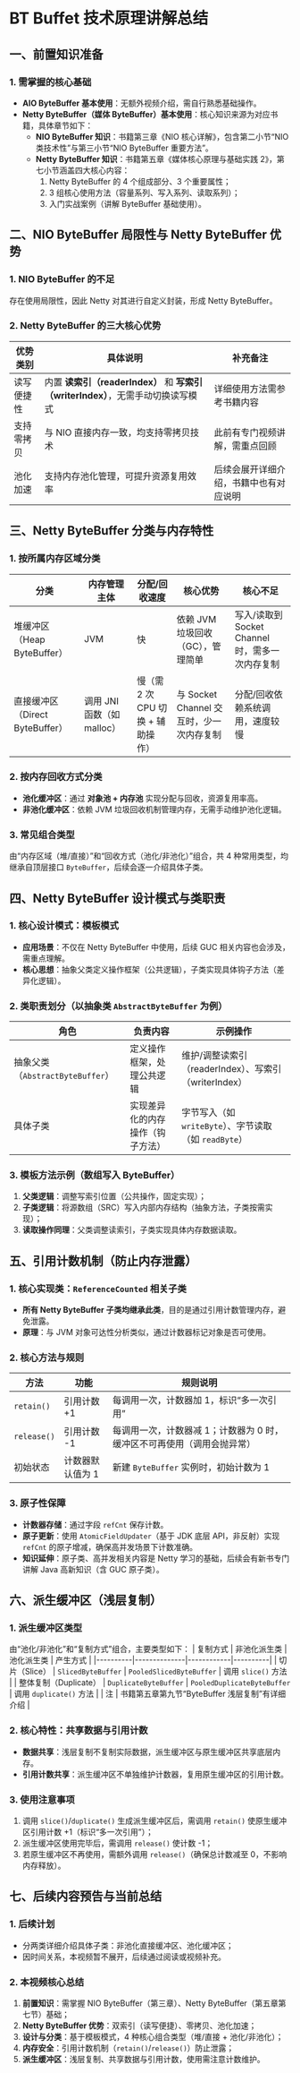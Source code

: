 # BT Buffet 技术原理讲解总结
## 一、前置知识准备
### 1. 需掌握的核心基础
- **AIO ByteBuffer 基本使用**：无额外视频介绍，需自行熟悉基础操作。
- **Netty ByteBuffer（媒体 ByteBuffer）基本使用**：核心知识来源为对应书籍，具体章节如下：
  - **NIO ByteBuffer 知识**：书籍第三章《NIO 核心详解》，包含第二小节“NIO 类技术性”与第三小节“NIO ByteBuffer 重要方法”。
  - **Netty ByteBuffer 知识**：书籍第五章《媒体核心原理与基础实践 2》，第七小节涵盖四大核心内容：
    1. Netty ByteBuffer 的 4 个组成部分、3 个重要属性；
    2. 3 组核心使用方法（容量系列、写入系列、读取系列）；
    3. 入门实战案例（讲解 ByteBuffer 基础使用）。


## 二、NIO ByteBuffer 局限性与 Netty ByteBuffer 优势
### 1. NIO ByteBuffer 的不足
存在使用局限性，因此 Netty 对其进行自定义封装，形成 Netty ByteBuffer。

### 2. Netty ByteBuffer 的三大核心优势
| 优势类别 | 具体说明 | 补充备注 |
|----------|----------|----------|
| 读写便捷性 | 内置 **读索引（readerIndex）** 和 **写索引（writerIndex）**，无需手动切换读写模式 | 详细使用方法需参考书籍内容 |
| 支持零拷贝 | 与 NIO 直接内存一致，均支持零拷贝技术 | 此前有专门视频讲解，需重点回顾 |
| 池化加速 | 支持内存池化管理，可提升资源复用效率 | 后续会展开详细介绍，书籍中也有对应说明 |


## 三、Netty ByteBuffer 分类与内存特性
### 1. 按所属内存区域分类
| 分类 | 内存管理主体 | 分配/回收速度 | 核心优势 | 核心不足 |
|------|--------------|----------------|----------|----------|
| 堆缓冲区（Heap ByteBuffer） | JVM | 快 | 依赖 JVM 垃圾回收（GC），管理简单 | 写入/读取到 Socket Channel 时，需多一次内存复制 |
| 直接缓冲区（Direct ByteBuffer） | 调用 JNI 函数（如 malloc） | 慢（需 2 次 CPU 切换 + 辅助操作） | 与 Socket Channel 交互时，少一次内存复制 | 分配/回收依赖系统调用，速度较慢 |

### 2. 按内存回收方式分类
- **池化缓冲区**：通过 **对象池 + 内存池** 实现分配与回收，资源复用率高。
- **非池化缓冲区**：依赖 JVM 垃圾回收机制管理内存，无需手动维护池化逻辑。

### 3. 常见组合类型
由“内存区域（堆/直接）”和“回收方式（池化/非池化）”组合，共 4 种常用类型，均继承自顶层接口 `ByteBuffer`，后续会逐一介绍具体子类。


## 四、Netty ByteBuffer 设计模式与类职责
### 1. 核心设计模式：模板模式
- **应用场景**：不仅在 Netty ByteBuffer 中使用，后续 GUC 相关内容也会涉及，需重点理解。
- **核心思想**：抽象父类定义操作框架（公共逻辑），子类实现具体钩子方法（差异化逻辑）。

### 2. 类职责划分（以抽象类 `AbstractByteBuffer` 为例）
| 角色 | 负责内容 | 示例操作 |
|------|----------|----------|
| 抽象父类（`AbstractByteBuffer`） | 定义操作框架，处理公共逻辑 | 维护/调整读索引（readerIndex）、写索引（writerIndex） |
| 具体子类 | 实现差异化的内存操作（钩子方法） | 字节写入（如 `writeByte`）、字节读取（如 `readByte`） |

### 3. 模板方法示例（数组写入 ByteBuffer）
1. **父类逻辑**：调整写索引位置（公共操作，固定实现）；
2. **子类逻辑**：将源数组（SRC）写入内部内存结构（抽象方法，子类按需实现）；
3. **读取操作同理**：父类调整读索引，子类实现具体内存数据读取。


## 五、引用计数机制（防止内存泄露）
### 1. 核心实现类：`ReferenceCounted` 相关子类
- **所有 Netty ByteBuffer 子类均继承此类**，目的是通过引用计数管理内存，避免泄露。
- **原理**：与 JVM 对象可达性分析类似，通过计数器标记对象是否可使用。

### 2. 核心方法与规则
| 方法 | 功能 | 规则说明 |
|------|------|----------|
| `retain()` | 引用计数 +1 | 每调用一次，计数器加 1，标识“多一次引用” |
| `release()` | 引用计数 -1 | 每调用一次，计数器减 1；计数器为 0 时，缓冲区不可再使用（调用会抛异常） |
| 初始状态 | 计数器默认值为 1 | 新建 `ByteBuffer` 实例时，初始计数为 1 |

### 3. 原子性保障
- **计数器存储**：通过字段 `refCnt` 保存计数。
- **原子更新**：使用 `AtomicFieldUpdater`（基于 JDK 底层 API，非反射）实现 `refCnt` 的原子增减，确保高并发场景下计数准确。
- **知识延伸**：原子类、高并发相关内容是 Netty 学习的基础，后续会有新书专门讲解 Java 高新知识（含 GUC 原子类）。


## 六、派生缓冲区（浅层复制）
### 1. 派生缓冲区类型
由“池化/非池化”和“复制方式”组合，主要类型如下：
| 复制方式 | 非池化派生类 | 池化派生类 | 产生方式 |
|----------|--------------|------------|----------|
| 切片（Slice） | `SlicedByteBuffer` | `PooledSlicedByteBuffer` | 调用 `slice()` 方法 |
| 整体复制（Duplicate） | `DuplicateByteBuffer` | `PooledDuplicateByteBuffer` | 调用 `duplicate()` 方法 |
| 注 | 书籍第五章第九节“ByteBuffer 浅层复制”有详细介绍 |

### 2. 核心特性：共享数据与引用计数
- **数据共享**：浅层复制不复制实际数据，派生缓冲区与原生缓冲区共享底层内存。
- **引用计数共享**：派生缓冲区不单独维护计数器，复用原生缓冲区的引用计数。

### 3. 使用注意事项
1. 调用 `slice()`/`duplicate()` 生成派生缓冲区后，需调用 `retain()` 使原生缓冲区引用计数 +1（标识“多一次引用”）；
2. 派生缓冲区使用完毕后，需调用 `release()` 使计数 -1；
3. 若原生缓冲区不再使用，需额外调用 `release()`（确保总计数减至 0，不影响内存释放）。


## 七、后续内容预告与当前总结
### 1. 后续计划
- 分两类详细介绍具体子类：非池化直接缓冲区、池化缓冲区；
- 因时间关系，本视频暂不展开，后续通过阅读或视频补充。

### 2. 本视频核心总结
1. **前置知识**：需掌握 NIO ByteBuffer（第三章）、Netty ByteBuffer（第五章第七节）基础；
2. **Netty ByteBuffer 优势**：双索引（读写便捷）、零拷贝、池化加速；
3. **设计与分类**：基于模板模式，4 种核心组合类型（堆/直接 + 池化/非池化）；
4. **内存安全**：引用计数机制（`retain()`/`release()`）防止泄露；
5. **派生缓冲区**：浅层复制、共享数据与引用计数，使用需注意计数维护。
